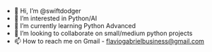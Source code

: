 - 👋 Hi, I’m @swiftdodger
- 👀 I’m interested in Python/AI
- 🌱 I’m currently learning Python Advanced
- 💞️ I’m looking to collaborate on small/medium python projects 
- 📫 How to reach me on Gmail - flaviogabrielbusiness@gmail.com

<!---
swiftdodger/swiftdodger is a ✨ special ✨ repository because its `README.md` (this file) appears on your GitHub profile.
You can click the Preview link to take a look at your changes.
--->
